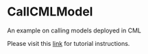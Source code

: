 # CallCMLModel
An example on calling models deployed in CML

Please visit this [link](https://community.cloudera.com/t5/Community-Articles/Call-a-CML-Deployed-Model-From-Apache-NiFi-in-10-minutes-Or/ta-p/374853) for tutorial instructions. 
